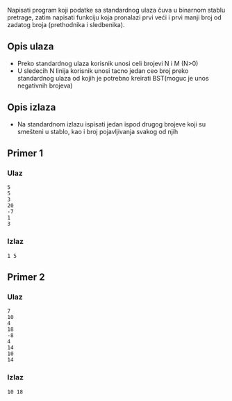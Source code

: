 Napisati program koji podatke sa standardnog ulaza čuva u binarnom stablu pretrage, zatim napisati funkciju koja pronalazi prvi veći i prvi manji broj od zadatog broja (prethodnika i sledbenika). 

## Opis ulaza

  - Preko standardnog ulaza korisnik unosi celi brojevi N i M (N>0)
  - U sledecih N linija korisnik unosi tacno jedan ceo broj preko standardnog ulaza od kojih je potrebno kreirati BST(moguc je unos negativnih brojeva)

## Opis izlaza

  - Na standardnom izlazu ispisati jedan ispod drugog brojeve koji su smešteni u stablo, kao i broj pojavljivanja svakog od njih

## Primer 1

### Ulaz

~~~
5 
5
3
20
-7
1
3
~~~

### Izlaz

~~~
1 5
~~~

## Primer 2

### Ulaz

~~~
7
10
4
18
-8
4
14
10
14
~~~

### Izlaz

~~~
10 18
~~~
